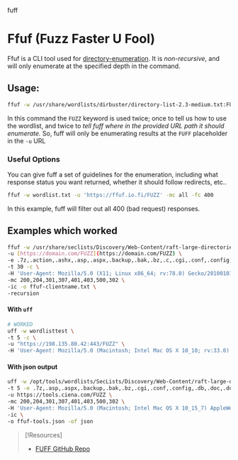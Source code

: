 fuff
# Ffuf (Fuzz Faster U Fool)
Ffuf is a CLI tool used for [directory-enumeration](/cybersecurity/TTPs/recon/directory-enumeration.md). It is *non-recursive*, and will only enumerate at the specified depth in the command.
## Usage:
```bash
ffuf -w /usr/share/wordlists/dirbuster/directory-list-2.3-medium.txt:FUZZ -u http://10.0.2.15/FUZZ
```
In this command the `FUZZ` keyword is used twice; once to tell us how to use the wordlist, and twice to *tell fuff where in the provided URL path it should enumerate.* So, fuff will only be enumerating results at the `FUFF` placeholder in the `-u` URL
### Useful Options
You can give fuff a set of guidelines for the enumeration, including what response status you want returned, whether it should follow redirects, etc..
```bash
ffuf -w wordlist.txt -u 'https://ffuf.io.fi/FUZZ' -mc all -fc 400
```
In this example, fuff will filter out all 400 (bad request) responses.
## Examples which worked
```bash
ffuf -w /usr/share/seclists/Discovery/Web-Content/raft-large-directories-lowercase.txt \
-u [https://domain.com/FUZZ](https://domain.com/FUZZ) \
-e .7z,.action,.ashx,.asp,.aspx,.backup,.bak,.bz,.c,.cgi,.conf,.config,.dat,.db,.dhtml,.do,.doc,.docm,.docx,.dot,.dotm,.git,.go,.htm,.html,.ini,.jar,.java,.js,.js.map,.json,.jsp,.jsp.source,.jspx,.jsx,.log,.md,.old,.pdb,.pdf,.php,.php2,.php3,.php4,.php5,.php6,.php7,.php8,.phtm,.phtml,.pl,.py,.pyc,.pyz,.rar,.rhtml,.shtm,.shtml,.sql,.sqlite3,.svc,.sh,.tar,.tar.bz2,.tar.gz,.tsx,.txt,.wsdl,.xhtm,.xhtml,.xls,.xlsm,.xlst,.xlsx,.xltm,.xml,.zip \
-t 30 -c \
-H 'User-Agent: Mozilla/5.0 (X11; Linux x86_64; rv:78.0) Gecko/20100101 Firefox/78.0' \
-mc 200,204,301,307,401,403,500,302 \
-ic -o ffuf-clientname.txt \
-recursion 
```
#### With `uff`
```bash
# WORKED
uff -w wordlisttest \
-t 5 -c \
-u "https://198.135.80.42:443/FUZZ" \
-H 'User-Agent: Mozilla/5.0 (Macintosh; Intel Mac OS X 10_10; rv:33.0) Gecko/20100101 Firefox/33.0'
```
#### With json output
```bash 
uff -w /opt/tools/wordlists/SecLists/Discovery/Web-Content/raft-large-directories-lowercase.txt \
-t 5 -e .7z,.asp,.aspx,.backup,.bak,.bz,.cgi,.conf,.config,.db,.doc,.docx,.git,.htm,.html,.ini,.jar,.js,.json,.jsp,.jspx,.jsx,.log,.md,.old,.pdf,.php,.py,.rar,.tar,.tar.bz2,.tar.gz,.sh,.txt,.xls,.xlsx,.xml,.zip \
-u https://tools.ciena.com/FUZZ \
-mc 200,204,301,307,401,403,500,302 \
-H 'User-Agent: Mozilla/5.0 (Macintosh; Intel Mac OS X 10_15_7) AppleWebKit/537.36 (KHTML, like Gecko) Chrome/127.0.0.0 Safari/537.36' \
-ic \
-o ffuf-tools.json -of json
```

> [!Resources]
> - [FUFF GitHub Repo](https://github.com/ffuf/ffuf)

